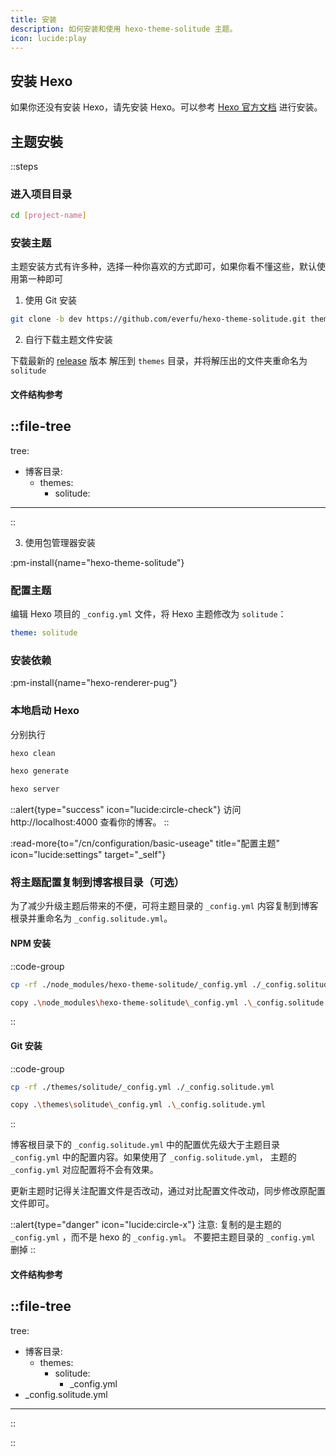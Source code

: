 ```yaml
---
title: 安装
description: 如何安装和使用 hexo-theme-solitude 主题。
icon: lucide:play
---
```


## 安装 Hexo

如果你还没有安装 Hexo，请先安装 Hexo。可以参考 [Hexo 官方文档](https://hexo.io/docs/index.html) 进行安装。

## 主题安裝

::steps

### 进入项目目录

```bash
cd [project-name]
```

### 安装主题

主题安装方式有许多种，选择一种你喜欢的方式即可，如果你看不懂这些，默认使用第一种即可 

1. 使用 Git 安装 

```bash
git clone -b dev https://github.com/everfu/hexo-theme-solitude.git themes/solitude
```

2. 自行下载主题文件安装 

下载最新的 [release](https://github.com/everfu/hexo-theme-solitude/releases) 版本 解压到 `themes` 目录，并将解压出的文件夹重命名为 `solitude`

#### 文件结构参考
::file-tree
---
tree:
  - 博客目录:
    - themes:
      - solitude:
---
::

3. 使用包管理器安装

:pm-install{name="hexo-theme-solitude"}


### 配置主题

编辑 Hexo 项目的 `_config.yml` 文件，将 Hexo 主题修改为 `solitude`：

```yaml
theme: solitude
```

### 安装依赖

:pm-install{name="hexo-renderer-pug"}

### 本地启动 Hexo

分别执行

```bash
hexo clean
```

```bash
hexo generate
```

```bash
hexo server
```

::alert{type="success" icon="lucide:circle-check"}
访问 http://localhost:4000 查看你的博客。
::

:read-more{to="/cn/configuration/basic-useage" title="配置主题" icon="lucide:settings" target="_self"}

### 将主题配置复制到博客根目录（可选）

为了减少升级主题后带来的不便，可将主题目录的 `_config.yml` 内容复制到博客根录并重命名为 `_config.solitude.yml`。 

#### NPM 安装

::code-group
```bash [Mac/Linux]
cp -rf ./node_modules/hexo-theme-solitude/_config.yml ./_config.solitude.yml
```
```bash [Windows]
copy .\node_modules\hexo-theme-solitude\_config.yml .\_config.solitude.yml
```
::

#### Git 安装

::code-group
```bash [Mac/Linux]
cp -rf ./themes/solitude/_config.yml ./_config.solitude.yml
```
```bash [Windows]
copy .\themes\solitude\_config.yml .\_config.solitude.yml
```
::

博客根目录下的 `_config.solitude.yml` 中的配置优先级大于主题目录 `_config.yml` 中的配置内容。如果使用了 `_config.solitude.yml`， 主题的 `_config.yml` 对应配置将不会有效果。

更新主题时记得关注配置文件是否改动，通过对比配置文件改动，同步修改原配置文件即可。

::alert{type="danger" icon="lucide:circle-x"}
注意:
复制的是主题的 `_config.yml` ，而不是 hexo 的 `_config.yml`。
不要把主题目录的 `_config.yml` 删掉
::

#### 文件结构参考
::file-tree
---
tree:
  - 博客目录:
    - themes:
      - solitude:
        - _config.yml     
  - _config.solitude.yml
---
::

::